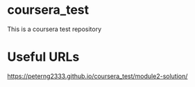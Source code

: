 # coursera_test
This is a coursera test repository

# Useful URLs
https://peterng2333.github.io/coursera_test/module2-solution/
